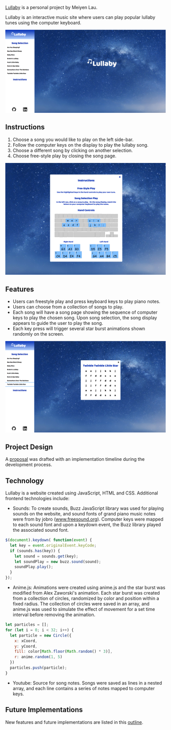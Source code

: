 [Lullaby](https://miriam-lau.github.io/Javascript-Project/) is a personal project by Meiyen Lau.

Lullaby is an interactive music site where users can play popular
lullaby tunes using the computer keyboard.

![game page](./docs/game_page1.png)



## Instructions
1. Choose a song you would like to play on the left side-bar.
2. Follow the computer keys on the display to play the lullaby song.
3. Choose a different song by clicking on another selection.
4. Choose free-style play by closing the song page.  

![instruction page](./docs/instructions.png)



## Features
- Users can freestyle play and press keyboard keys to play piano notes.
- Users can choose from a collection of songs to play.
- Each song will have a song page showing the sequence of computer keys to play the chosen song. Upon song selection, the song display appears to guide the user to play the song.
- Each key press will trigger several star burst animations shown randomly on the screen.

![song page](./docs/song_display.png)



## Project Design
A [proposal](./docs/proposal/development_README.md) was drafted with an implementation timeline
during the development process.



## Technology
Lullaby is a website created using JavaScript, HTML and CSS. Additional frontend technologies include:
- Sounds: To create sounds, Buzz JavaScript library was used for playing sounds on the website, and sound fonts of grand piano music notes were from by jobro (www.freesound.org). Computer keys were mapped to each sound font and upon a keydown event, the Buzz library played the associated sound font.

```js
$(document).keydown( function(event) {
  let key = event.originalEvent.keyCode;
  if (sounds.has(key)) {
    let sound = sounds.get(key);
    let soundPlay = new buzz.sound(sound);
    soundPlay.play();
  }
});
```

- Anime.js: Animations were created using anime.js and the star burst was modified from Alex Zaworski's animation. Each star burst was created from a collection of circles, randomized by color and position within a fixed radius. The collection of circles were saved in an array, and anime.js was used to simulate the effect of movement for a set time interval before removing the animation.

```js
let particles = [];
for (let i = 0; i < 32; i++) {
  let particle = new Circle({
    x: xCoord,
    y: yCoord,
    fill: color[Math.floor(Math.random() * 3)],
    r: anime.random(1, 5)
  })
  particles.push(particle);
}
```


- Youtube: Source for song notes. Songs were saved as lines in a nested array, and each line contains a series of notes mapped to computer keys.



## Future Implementations
New features and future implementations are listed in this
[outline](./docs/future_implementations.md).
